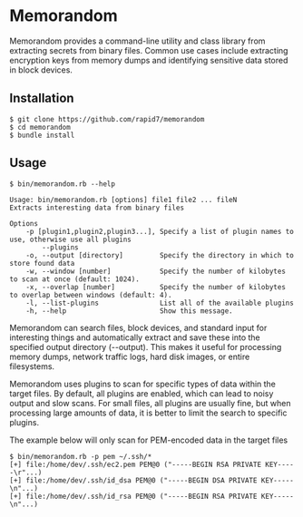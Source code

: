 Memorandom
==

Memorandom provides a command-line utility and class library from extracting secrets from binary files. Common use cases include extracting encryption keys from memory dumps and identifying sensitive data stored in block devices.


Installation
--
    $ git clone https://github.com/rapid7/memorandom
    $ cd memorandom
    $ bundle install
    
Usage
--
    $ bin/memorandom.rb --help
    
    Usage: bin/memorandom.rb [options] file1 file2 ... fileN
    Extracts interesting data from binary files

    Options
        -p [plugin1,plugin2,plugin3...], Specify a list of plugin names to use, otherwise use all plugins
            --plugins
        -o, --output [directory]         Specify the directory in which to store found data
        -w, --window [number]            Specify the number of kilobytes to scan at once (default: 1024).
        -x, --overlap [number]           Specify the number of kilobytes to overlap between windows (default: 4).
        -l, --list-plugins               List all of the available plugins
        -h, --help                       Show this message.


Memorandom can search files, block devices, and standard input for interesting things and automatically extract and save these into the specified output directory (--output). This makes it useful for processing memory dumps, network traffic logs, hard disk images, or entire filesystems. 


Memorandom uses plugins to scan for specific types of data within the target files. By default, all plugins are enabled, which can lead to noisy output and slow scans. For small files, all plugins are usually fine, but when processing large amounts of data, it is better to limit the search to specific plugins.

The example below will only scan for PEM-encoded data in the target files

    $ bin/memorandom.rb -p pem ~/.ssh/*
    [+] file:/home/dev/.ssh/ec2.pem PEM@0 ("-----BEGIN RSA PRIVATE KEY-----\r"...)
    [+] file:/home/dev/.ssh/id_dsa PEM@0 ("-----BEGIN DSA PRIVATE KEY-----\n"...)
    [+] file:/home/dev/.ssh/id_rsa PEM@0 ("-----BEGIN RSA PRIVATE KEY-----\n"...)

